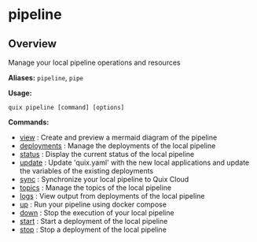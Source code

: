 # pipeline

## Overview

Manage your local pipeline operations and resources

**Aliases:** `pipeline`, `pipe`

**Usage:**

```
quix pipeline [command] [options]
```

**Commands:**

- [view](view.md) : Create and preview a mermaid diagram of the pipeline
- [deployments](deployments/index.md) : Manage the deployments of the local pipeline
- [status](status.md) : Display the current status of the local pipeline
- [update](update.md) : Update 'quix.yaml' with the new local applications and update the variables of the existing deployments
- [sync](sync.md) : Synchronize your local pipeline to Quix Cloud
- [topics](topics/index.md) : Manage the topics of the local pipeline
- [logs](logs.md) : View output from deployments of the local pipeline
- [up](up.md) : Run your pipeline using docker compose
- [down](down.md) : Stop the execution of your local pipeline
- [start](start.md) : Start a deployment of the local pipeline
- [stop](stop.md) : Stop a deployment of the local pipeline

